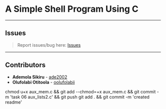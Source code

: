 # A Simple Shell Program Using C

---

## Issues

> Report issues/bug here: [Issues](https://github.com/oolufolabii/simple_shell/issues)

---

## Contributors

+ **Ademola Sikiru** - [ade2002](https://github.com/Ade2002/)
+ **Olufolabi Otitoola** - [oolufolabii](github.com/oolufolabii/)


chmod u+x aux_mem.c && git add --chmod=+x aux_mem.c && git commit -m 'task 06 aux_lists2.c' && git push
git add . && git commit -m 'created readme'
